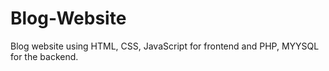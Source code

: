 # Blog-Website
Blog website using HTML, CSS, JavaScript for frontend and PHP, MYYSQL for the backend.
